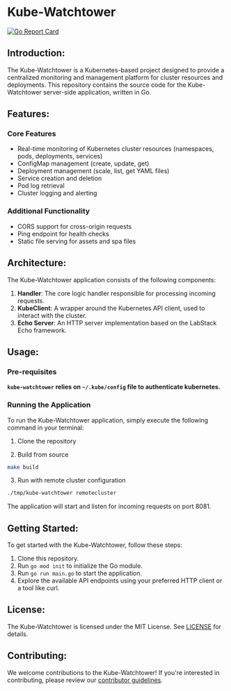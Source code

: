 # Kube-Watchtower

[![Go Report Card](https://goreportcard.com/badge/github.com/by-sabbir/kube-watchtower)](https://goreportcard.com/report/github.com/by-sabbir/kube-watchtower)

## Introduction:

The Kube-Watchtower is a Kubernetes-based project designed to provide a centralized monitoring and management platform for cluster resources and deployments. This repository contains the source code for the Kube-Watchtower server-side application, written in Go.

## Features:

### Core Features

- Real-time monitoring of Kubernetes cluster resources (namespaces, pods, deployments, services)
- ConfigMap management (create, update, get)
- Deployment management (scale, list, get YAML files)
- Service creation and deletion
- Pod log retrieval
- Cluster logging and alerting

### Additional Functionality

- CORS support for cross-origin requests
- Ping endpoint for health checks
- Static file serving for assets and spa files

## Architecture:

The Kube-Watchtower application consists of the following components:

1. **Handler**: The core logic handler responsible for processing incoming requests.
2. **KubeClient**: A wrapper around the Kubernetes API client, used to interact with the cluster.
3. **Echo Server**: An HTTP server implementation based on the LabStack Echo framework.

## Usage:

### Pre-requisites

**`kube-watchtower` relies on `~/.kube/config` file to authenticate kubernetes.**

### Running the Application

To run the Kube-Watchtower application, simply execute the following command in your terminal:

1. Clone the repository

2. Build from source

```bash
make build
```

3. Run with remote cluster configuration

```bash
./tmp/kube-watchtower remotecluster
```

The application will start and listen for incoming requests on port 8081.

## Getting Started:

To get started with the Kube-Watchtower, follow these steps:

1. Clone this repository.
2. Run `go mod init` to initialize the Go module.
3. Run `go run main.go` to start the application.
4. Explore the available API endpoints using your preferred HTTP client or a tool like curl.

## License:

The Kube-Watchtower is licensed under the MIT License. See [LICENSE](LICENSE) for details.

## Contributing:

We welcome contributions to the Kube-Watchtower! If you're interested in contributing, please review our [contributor guidelines](docs/contributor-guidelines.md).
